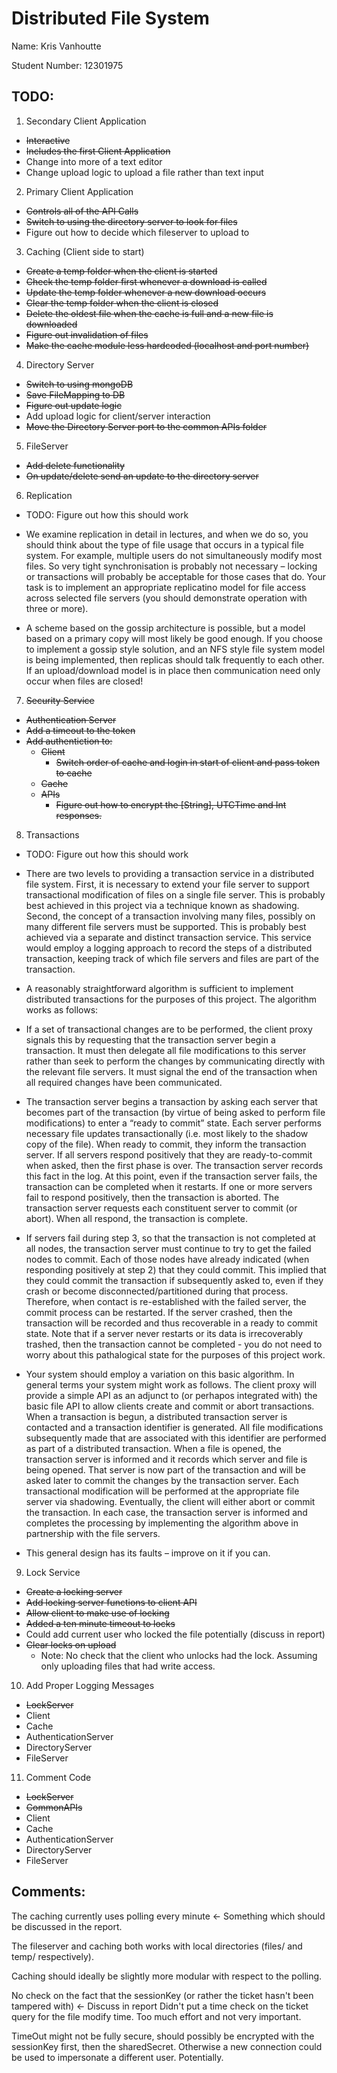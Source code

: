 # Distributed File System

Name: Kris Vanhoutte

Student Number: 12301975

## TODO:

1. Secondary Client Application

  - ~~Interactive~~
  - ~~Includes the first Client Application~~
  - Change into more of a text editor
  - Change upload logic to upload a file rather than text input

2. Primary Client Application

  - ~~Controls all of the API Calls~~
  - ~~Switch to using the directory server to look for files~~
  - Figure out how to decide which fileserver to upload to

3. Caching (Client side to start)

  - ~~Create a temp folder when the client is started~~
  - ~~Check the temp folder first whenever a download is called~~
  - ~~Update the temp folder whenever a new download occurs~~
  - ~~Clear the temp folder when the client is closed~~
  - ~~Delete the oldest file when the cache is full and a new file is downloaded~~
  - ~~Figure out invalidation of files~~
  - ~~Make the cache module less hardcoded (localhost and port number)~~

4. Directory Server

  - ~~Switch to using mongoDB~~
  - ~~Save FileMapping to DB~~
  - ~~Figure out update logic~~
  - Add upload logic for client/server interaction
  - ~~Move the Directory Server port to the common APIs folder~~

5. FileServer
  - ~~Add delete functionality~~
  - ~~On update/delete send an update to the directory server~~

6. Replication
  - TODO: Figure out how this should work
  - We examine replication in detail in lectures, and when we do so, you should think about the type of file usage that occurs in a typical file system. For example, multiple users do not simultaneously modify most files. So very tight synchronisation is probably not necessary – locking or transactions will probably be acceptable for those cases that do. Your task is to implement an appropriate replicatino model for file access across selected file servers (you should demonstrate operation with three or more).

  - A scheme based on the gossip architecture is possible, but a model based on a primary copy will most likely be good enough. If you choose to implement a gossip style solution, and an NFS style file system model is being implemented, then replicas should talk frequently to each other. If an upload/download model is in place then communication need only occur when files are closed!

7. ~~Security Service~~

  - ~~Authentication Server~~
  - ~~Add a timeout to the token~~
  - ~~Add authentiction to:~~
    * ~~Client~~
      - ~~Switch order of cache and login in start of client and pass token to cache~~
    * ~~Cache~~
    * ~~APIs~~
      - ~~Figure out how to encrypt the [String], UTCTime and Int responses.~~

8. Transactions
  - TODO: Figure out how this should work
  - There are two levels to providing a transaction service in a distributed file system. First, it is necessary to extend your file server to support transactional modification of files on a single file server. This is probably best achieved in this project via a technique known as shadowing. Second, the concept of a transaction involving many files, possibly on many different file servers must be supported. This is probably best achieved via a separate and distinct transaction service. This service would employ a logging approach to record the steps of a distributed transaction, keeping track of which file servers and files are part of the transaction.

  - A reasonably straightforward algorithm is sufficient to implement distributed transactions for the purposes of this project. The algorithm works as follows:

  - If a set of transactional changes are to be performed, the client proxy signals this by requesting that the transaction server begin a transaction. It must then delegate all file modifications to this server rather than seek to perform the changes by communicating directly with the relevant file servers. It must signal the end of the transaction when all required changes have been communicated.

  - The transaction server begins a transaction by asking each server that becomes part of the transaction (by virtue of being asked to perform file modifications) to enter a “ready to commit” state. Each server performs necessary file updates transactionally (i.e. most likely to the shadow copy of the file). When ready to commit, they inform the transaction server. If all servers respond positively that they are ready-to-commit when asked, then the first phase is over. The transaction server records this fact in the log. At this point, even if the transaction server fails, the transaction can be completed when it restarts. If one or more servers fail to respond positively, then the transaction is aborted. The transaction server requests each constituent server to commit (or abort). When all respond, the transaction is complete.

  - If servers fail during step 3, so that the transaction is not completed at all nodes, the transaction server must continue to try to get the failed nodes to commit. Each of those nodes have already indicated (when responding positively at step 2) that they could commit. This implied that they could commit the transaction if subsequently asked to, even if they crash or become disconnected/partitioned during that process. Therefore, when contact is re-established with the failed server, the commit process can be restarted. If the server crashed, then the transaction will be recorded and thus recoverable in a ready to commit state. Note that if a server never restarts or its data is irrecoverably trashed, then the transaction cannot be completed - you do not need to worry about this pathalogical state for the purposes of this project work.

  - Your system should employ a variation on this basic algorithm. In general terms your system might work as follows. The client proxy will provide a simple API as an adjunct to (or perhapos integrated with) the basic file API to allow clients create and commit or abort transactions. When a transaction is begun, a distributed transaction server is contacted and a transaction identifier is generated. All file modifications subsequently made that are associated with this identifier are performed as part of a distributed transaction. When a file is opened, the transaction server is informed and it records which server and file is being opened. That server is now part of the transaction and will be asked later to commit the changes by the transaction server. Each transactional modification will be performed at the appropriate file server via shadowing. Eventually, the client will either abort or commit the transaction. In each case, the transaction server is informed and completes the processing by implementing the algorithm above in partnership with the file servers.

  - This general design has its faults – improve on it if you can.



9. Lock Service
  - ~~Create a locking server~~
  - ~~Add locking server functions to client API~~
  - ~~Allow client to make use of locking~~
  - ~~Added a ten minute timeout to locks~~
  - Could add current user who locked the file potentially (discuss in report)
  - ~~Clear locks on upload~~
    * Note: No check that the client who unlocks had the lock. Assuming only uploading files that had write access.

10. Add Proper Logging Messages
  - ~~LockServer~~
  - Client
  - Cache
  - AuthenticationServer
  - DirectoryServer
  - FileServer

11. Comment Code
  - ~~LockServer~~
  - ~~CommonAPIs~~
  - Client
  - Cache
  - AuthenticationServer
  - DirectoryServer
  - FileServer
  
## Comments:

The caching currently uses polling every minute <- Something which should be discussed in the report.

The fileserver and caching both works with local directories (files/ and temp/ respectively).

Caching should ideally be slightly more modular with respect to the polling.

No check on the fact that the sessionKey (or rather the ticket hasn't been tampered with) <- Discuss in report
Didn't put a time check on the ticket query for the file modify time. Too much effort and not very important.

TimeOut might not be fully secure, should possibly be encrypted with the sessionKey first, then the sharedSecret. Otherwise a new connection could be used to impersonate a different user. Potentially.